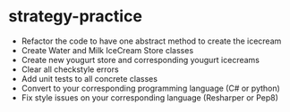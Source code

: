 # strategy-practice

* Refactor the code to have one abstract method to create the icecream
* Create Water and Milk IceCream Store classes
* Create new yougurt store and corresponding yougurt icecreams
* Clear all checkstyle errors
* Add unit tests to all concrete classes
* Convert to your corresponding programming language (C# or python)
* Fix style issues on your corresponding language (Resharper or Pep8)